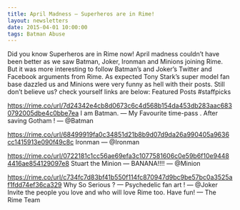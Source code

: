 ```yaml
---
title: April Madness — Superheros are in Rime!
layout: newsletters
date: 2015-04-01 10:00:00
tags: Batman Abuse
---
```


Did you know Superheros are in Rime now! April madness couldn’t have been better as we saw Batman, Joker, Ironman and Minions joining Rime. But it was more interesting to follow Batman’s and Joker’s Twitter and Facebook arguments from Rime. As expected Tony Stark’s super model fan base dazzled us and Minions were very funny as hell with their posts. Still don’t believe us? check yourself links are below:
Featured Posts #staffpicks

https://rime.co/url/7d24342e4cb8d0673c6c4d568b154da453db283aac6830792005dbe4c0bbe7ea
I am Batman. — My Favourite time-pass . After saving Gotham ! — @Batman

https://rime.co/url/68499919fa0c34851d21b8b9d07d9da26a990405a9636cc1415913e090f49c8c
Ironman — @Ironman

https://rime.co/url/0722181c1cc56ae69efa3c1077581606c0e59b6f10e94484416ae854129097e8
Stuart the Minion — BANANA!!!! — @Minion

https://rime.co/url/c734fc7d83bf41b550f114fc870947d9bc9be57bc0a3525af1fdd74ef36ca329
Why So Serious ? — Psychedelic fan art ! — @Joker
Invite the people you love and who will love Rime too.
Have fun!
— The Rime Team